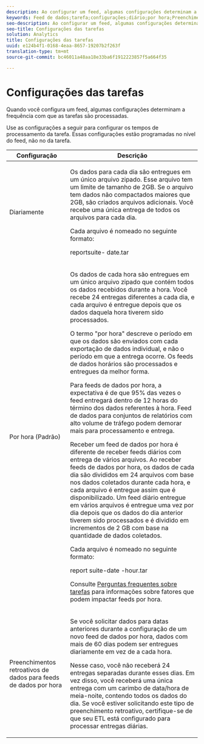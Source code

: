 ```yaml
---
description: Ao configurar um feed, algumas configurações determinam a frequência com que as tarefas são processadas.
keywords: Feed de dados;tarefa;configurações;diário;por hora;Preenchimentos retroativos de dados para feeds de dados por hora;preenchimento retroativo
seo-description: Ao configurar um feed, algumas configurações determinam a frequência com que as tarefas são processadas.
seo-title: Configurações das tarefas
solution: Analytics
title: Configurações das tarefas
uuid: e124b4f1-0168-4eaa-8657-19207b2f263f
translation-type: tm+mt
source-git-commit: bc46011a48aa18e33ba6f1912223857f5a664f35

---
```



# Configurações das tarefas

Quando você configura um feed, algumas configurações determinam a frequência com que as tarefas são processadas.

Use as configurações a seguir para configurar os tempos de processamento da tarefa. Essas configurações estão programadas no nível do feed, não no da tarefa.

<table id="table_2070F73212F245E98DADC6B5DFDB1C72"> 
 <thead> 
  <tr> 
   <th colname="col1" class="entry"> Configuração </th> 
   <th colname="col2" class="entry"> Descrição </th> 
  </tr> 
 </thead>
 <tbody> 
  <tr> 
   <td colname="col1"> Diariamente </td> 
   <td colname="col2"> <p>Os dados para cada dia são entregues em um único arquivo zipado. Esse arquivo tem um limite de tamanho de 2GB. Se o arquivo tem dados não compactados maiores que 2GB, são criados arquivos adicionais. Você recebe uma única entrega de todos os arquivos para cada dia. </p> <p>Cada arquivo é nomeado no seguinte formato: </p> <p> <span class="filepath"> <span class="varname"> reportsuite</span>-<span class="varname"> date</span>.tar</span> </p> </td> 
  </tr> 
  <tr> 
   <td colname="col1"> Por hora (Padrão) </td> 
   <td colname="col2"> <p>Os dados de cada hora são entregues em um único arquivo zipado que contém todos os dados recebidos durante a hora. Você recebe 24 entregas diferentes a cada dia, e cada arquivo é entregue depois que os dados daquela hora tiverem sido processados. </p> <p>O termo "por hora" descreve o período em que os dados são enviados com cada exportação de dados individual, e não o período em que a entrega ocorre. Os feeds de dados horários são processados e entregues da melhor forma. </p> <p>Para feeds de dados por hora, a expectativa é de que 95% das vezes o feed entregará dentro de 12 horas do término dos dados referentes à hora. Feed de dados para conjuntos de relatórios com alto volume de tráfego podem demorar mais para processamento e entrega. </p> <p>Receber um feed de dados por hora é diferente de receber feeds diários com entrega de vários arquivos. Ao receber feeds de dados por hora, os dados de cada dia são divididos em 24 arquivos com base nos dados coletados durante cada hora, e cada arquivo é entregue assim que é disponibilizado. Um feed diário entregue em vários arquivos é entregue uma vez por dia depois que os dados do dia anterior tiverem sido processados e é dividido em incrementos de 2 GB com base na quantidade de dados coletados. </p> <p>Cada arquivo é nomeado no seguinte formato: </p> <p> <span class="filepath"> <span class="varname"> report suite</span>-date<span class="varname"> -</span>hour<span class="varname"></span>.tar</span> </p> <p>Consulte <a href="/help/export/analytics-data-feed/c-df-contents/jobs-faq.md"  >Perguntas frequentes sobre tarefas</a> para informações sobre fatores que podem impactar feeds por hora. </p> </td> 
  </tr> 
  <tr> 
   <td colname="col1"> Preenchimentos retroativos de dados para feeds de dados por hora </td> 
   <td colname="col2"> <p>Se você solicitar dados para datas anteriores durante a configuração de um novo feed de dados por hora, dados com mais de 60 dias podem ser entregues diariamente em vez de a cada hora. </p> <p>Nesse caso, você não receberá 24 entregas separadas durante esses dias. Em vez disso, você receberá uma única entrega com um carimbo de data/hora de meia-noite, contendo todos os dados do dia. Se você estiver solicitando este tipo de preenchimento retroativo, certifique-se de que seu ETL está configurado para processar entregas diárias. </p> </td> 
  </tr> 
 </tbody> 
</table>

